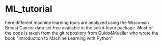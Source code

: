 # ML_tutorial
here different machine learning tools are analyzed using the Wisconsin Breast Cancer data set free available 
in the scikit-learn package.
Most of the code is taken from the git repository from Guido&Mueller who wrote the book 
"Introduction to Machine Learning with Python"
